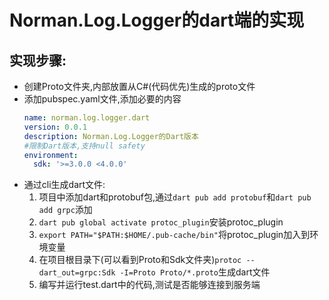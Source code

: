 # Norman.Log.Logger的dart端的实现

## 实现步骤:
* 创建Proto文件夹,内部放置从C#(代码优先)生成的proto文件
* 添加pubspec.yaml文件,添加必要的内容
  ```yaml
  name: norman.log.logger.dart
  version: 0.0.1
  description: Norman.Log.Logger的Dart版本
  #限制Dart版本,支持null safety
  environment:
    sdk: '>=3.0.0 <4.0.0'
  ```
* 通过cli生成dart文件: 
  1. 项目中添加dart和protobuf包,通过`dart pub add protobuf`和`dart pub add grpc`添加
  2. `dart pub global activate protoc_plugin`安装protoc_plugin
  3. `export PATH="$PATH:$HOME/.pub-cache/bin"`将protoc_plugin加入到环境变量
  4. 在项目根目录下(可以看到Proto和Sdk文件夹)`protoc --dart_out=grpc:Sdk -I=Proto Proto/*.proto`生成dart文件
  5. 编写并运行test.dart中的代码,测试是否能够连接到服务端